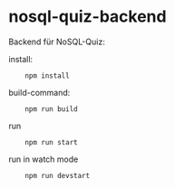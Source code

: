 # nosql-quiz-backend

Backend für NoSQL-Quiz:

install:
```
    npm install
```

build-command:
```
    npm run build
```

run
```
    npm run start
```

run in watch mode
```
    npm run devstart
```